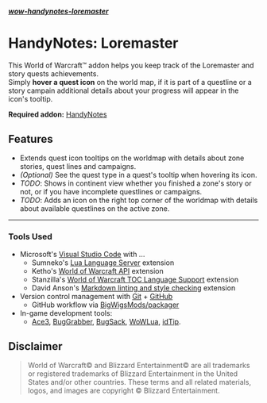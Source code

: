 ##### [wow-handynotes-loremaster](https://github.com/erglo/wow-handynotes-loremaster)

# HandyNotes: Loremaster

This World of Warcraft&trade; addon helps you keep track of the Loremaster and story quests achievements.  
Simply **hover a quest icon** on the world map, if it is part of a questline or a story campain additional details about your progress will appear in the icon's tooltip. 

**Required addon:** [HandyNotes](https://www.curseforge.com/wow/addons/handynotes)  

## Features

- Extends quest icon tooltips on the worldmap with details about zone stories, quest lines and campaigns.
- _(Optional)_ See the quest type in a quest's tooltip when hovering its icon.
- _TODO_: Shows in continent view whether you finished a zone's story or not, or if you have incomplete questlines or campaigns. 
- _TODO_: Adds an icon on the right top corner of the worldmap with details about available questlines on the active zone. 

----

### Tools Used
  
 - Microsoft's [Visual Studio Code](https://code.visualstudio.com) with ... 
   + Sumneko's [Lua Language Server](https://github.com/LuaLS/lua-language-server) extension 
   + Ketho's [World of Warcraft API](https://github.com/Ketho/vscode-wow-api) extension 
   + Stanzilla's [World of Warcraft TOC Language Support](https://github.com/Stanzilla/vscode-wow-toc) extension 
   + David Anson's [Markdown linting and style checking](https://github.com/DavidAnson/vscode-markdownlint) extension 
 - Version control management with [Git](https://git-scm.com) + [GitHub](https://github.com/) 
   + GitHub workflow via [BigWigsMods/packager](https://github.com/BigWigsMods/packager) 
- In-game development tools:
   + [Ace3](https://www.curseforge.com/wow/addons/ace3), [BugGrabber](https://www.curseforge.com/wow/addons/bug-grabber), [BugSack](https://www.curseforge.com/wow/addons/bugsack), [WoWLua](https://www.curseforge.com/wow/addons/wowlua),
[idTip](https://www.curseforge.com/wow/addons/idtip). 

## Disclaimer

 > World of Warcraft© and Blizzard Entertainment© are all trademarks or registered trademarks of Blizzard Entertainment in the United States and/or other countries. These terms and all related materials, logos, and images are copyright © Blizzard Entertainment.
